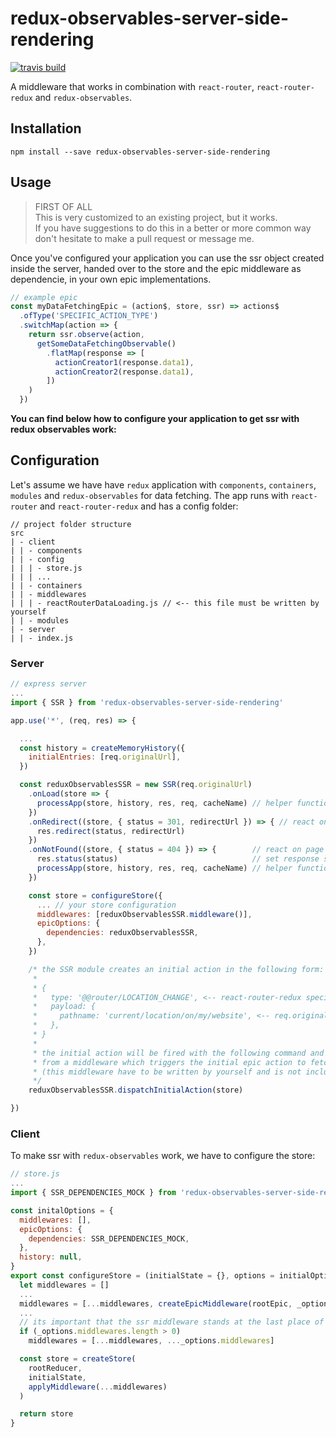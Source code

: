 # redux-observables-server-side-rendering

[![travis build](https://travis-ci.org/meinto/react-native-event-listeners.svg?branch=master)](https://travis-ci.org/meinto/react-native-event-listeners)

A middleware that works in combination with `react-router`, `react-router-redux` and `redux-observables`.

## Installation

```
npm install --save redux-observables-server-side-rendering
```

## Usage

> FIRST OF ALL  
> This is very customized to an existing project, but it works.  
> If you have suggestions to do this in a better or more common way don't hesitate to make a pull request or message me.

Once you've configured your application you can use the ssr object created inside the server, handed over to the store and the epic middleware as dependencie, in your own epic implementations.

```js
// example epic
const myDataFetchingEpic = (action$, store, ssr) => actions$
  .ofType('SPECIFIC_ACTION_TYPE')
  .switchMap(action => {
    return ssr.observe(action, 
      getSomeDataFetchingObservable()
        .flatMap(response => [
          actionCreator1(response.data1),
          actionCreator2(response.data1),
        ])        
    )
  })

```

**You can find below how to configure your application to get ssr with redux observables work:**

## Configuration

Let's assume we have have `redux` application with `components`, `containers`, `modules` and `redux-observables` for data fetching. The app runs with `react-router` and `react-router-redux` and has a config folder:

```
// project folder structure
src
| - client
| | - components
| | - config
| | | - store.js
| | | ...
| | - containers
| | - middlewares
| | | - reactRouterDataLoading.js // <-- this file must be written by yourself
| | - modules
| - server
| | - index.js
```

### Server

```js
// express server
...
import { SSR } from 'redux-observables-server-side-rendering'

app.use('*', (req, res) => {

  ...
  const history = createMemoryHistory({
    initialEntries: [req.originalUrl],
  })

  const reduxObservablesSSR = new SSR(req.originalUrl)
    .onLoad(store => {
      processApp(store, history, res, req, cacheName) // helper function to renderToString(YourApp)
    })
    .onRedirect((store, { status = 301, redirectUrl }) => { // react on redirects
      res.redirect(status, redirectUrl)
    })
    .onNotFound((store, { status = 404 }) => {        // react on page notFound
      res.status(status)                              // set response status code
      processApp(store, history, res, req, cacheName) // helper function to renderToString(YourApp)
    })

    const store = configureStore({
      ... // your store configuration
      middlewares: [reduxObservablesSSR.middleware()],
      epicOptions: {
        dependencies: reduxObservablesSSR,
      },
    })

    /* the SSR module creates an initial action in the following form:
     * 
     * {
     *   type: '@@router/LOCATION_CHANGE', <-- react-router-redux specific action type
     *   payload: {
     *     pathname: 'current/location/on/my/website', <-- req.originalUrl
     *   },
     * }
     * 
     * the initial action will be fired with the following command and could be handled
     * from a middleware which triggers the initial epic action to fetch required data.
     * (this middleware have to be written by yourself and is not included in this library)
     */
    reduxObservablesSSR.dispatchInitialAction(store)

})
```

### Client

To make ssr with `redux-observables` work, we have to configure the store:

```js
// store.js
...
import { SSR_DEPENDENCIES_MOCK } from 'redux-observables-server-side-rendering'

const initalOptions = {
  middlewares: [],
  epicOptions: {
    dependencies: SSR_DEPENDENCIES_MOCK,
  },
  history: null,
}
export const configureStore = (initialState = {}, options = initialOptions) => {
  let middlewares = []
  ...
  middlewares = [...middlewares, createEpicMiddleware(rootEpic, _options.epicOptions)]
  ...
  // its important that the ssr middleware stands at the last place of the array
  if (_options.middlewares.length > 0)
    middlewares = [...middlewares, ..._options.middlewares]

  const store = createStore(
    rootReducer,
    initialState,
    applyMiddleware(...middlewares)
  )

  return store
}
```

